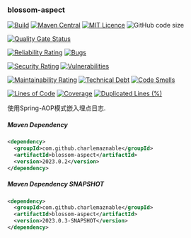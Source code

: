 ### blossom-aspect

[![Build](https://github.com/CharLemAznable/blossom-aspect/actions/workflows/build.yml/badge.svg)](https://github.com/CharLemAznable/blossom-aspect/actions/workflows/build.yml)
[![Maven Central](https://maven-badges.herokuapp.com/maven-central/com.github.charlemaznable/blossom-aspect/badge.svg)](https://maven-badges.herokuapp.com/maven-central/com.github.charlemaznable/blossom-aspect/)
[![MIT Licence](https://badges.frapsoft.com/os/mit/mit.svg?v=103)](https://opensource.org/licenses/mit-license.php)
![GitHub code size](https://img.shields.io/github/languages/code-size/CharLemAznable/blossom-aspect)

[![Quality Gate Status](https://sonarcloud.io/api/project_badges/measure?project=CharLemAznable_blossom-aspect&metric=alert_status)](https://sonarcloud.io/dashboard?id=CharLemAznable_blossom-aspect)

[![Reliability Rating](https://sonarcloud.io/api/project_badges/measure?project=CharLemAznable_blossom-aspect&metric=reliability_rating)](https://sonarcloud.io/dashboard?id=CharLemAznable_blossom-aspect)
[![Bugs](https://sonarcloud.io/api/project_badges/measure?project=CharLemAznable_blossom-aspect&metric=bugs)](https://sonarcloud.io/dashboard?id=CharLemAznable_blossom-aspect)

[![Security Rating](https://sonarcloud.io/api/project_badges/measure?project=CharLemAznable_blossom-aspect&metric=security_rating)](https://sonarcloud.io/dashboard?id=CharLemAznable_blossom-aspect)
[![Vulnerabilities](https://sonarcloud.io/api/project_badges/measure?project=CharLemAznable_blossom-aspect&metric=vulnerabilities)](https://sonarcloud.io/dashboard?id=CharLemAznable_blossom-aspect)

[![Maintainability Rating](https://sonarcloud.io/api/project_badges/measure?project=CharLemAznable_blossom-aspect&metric=sqale_rating)](https://sonarcloud.io/dashboard?id=CharLemAznable_blossom-aspect)
[![Technical Debt](https://sonarcloud.io/api/project_badges/measure?project=CharLemAznable_blossom-aspect&metric=sqale_index)](https://sonarcloud.io/dashboard?id=CharLemAznable_blossom-aspect)
[![Code Smells](https://sonarcloud.io/api/project_badges/measure?project=CharLemAznable_blossom-aspect&metric=code_smells)](https://sonarcloud.io/dashboard?id=CharLemAznable_blossom-aspect)

[![Lines of Code](https://sonarcloud.io/api/project_badges/measure?project=CharLemAznable_blossom-aspect&metric=ncloc)](https://sonarcloud.io/dashboard?id=CharLemAznable_blossom-aspect)
[![Coverage](https://sonarcloud.io/api/project_badges/measure?project=CharLemAznable_blossom-aspect&metric=coverage)](https://sonarcloud.io/dashboard?id=CharLemAznable_blossom-aspect)
[![Duplicated Lines (%)](https://sonarcloud.io/api/project_badges/measure?project=CharLemAznable_blossom-aspect&metric=duplicated_lines_density)](https://sonarcloud.io/dashboard?id=CharLemAznable_blossom-aspect)

使用Spring-AOP模式嵌入埋点日志.

##### Maven Dependency

```xml
<dependency>
  <groupId>com.github.charlemaznable</groupId>
  <artifactId>blossom-aspect</artifactId>
  <version>2023.0.2</version>
</dependency>
```

##### Maven Dependency SNAPSHOT

```xml
<dependency>
  <groupId>com.github.charlemaznable</groupId>
  <artifactId>blossom-aspect</artifactId>
  <version>2023.0.3-SNAPSHOT</version>
</dependency>
```
